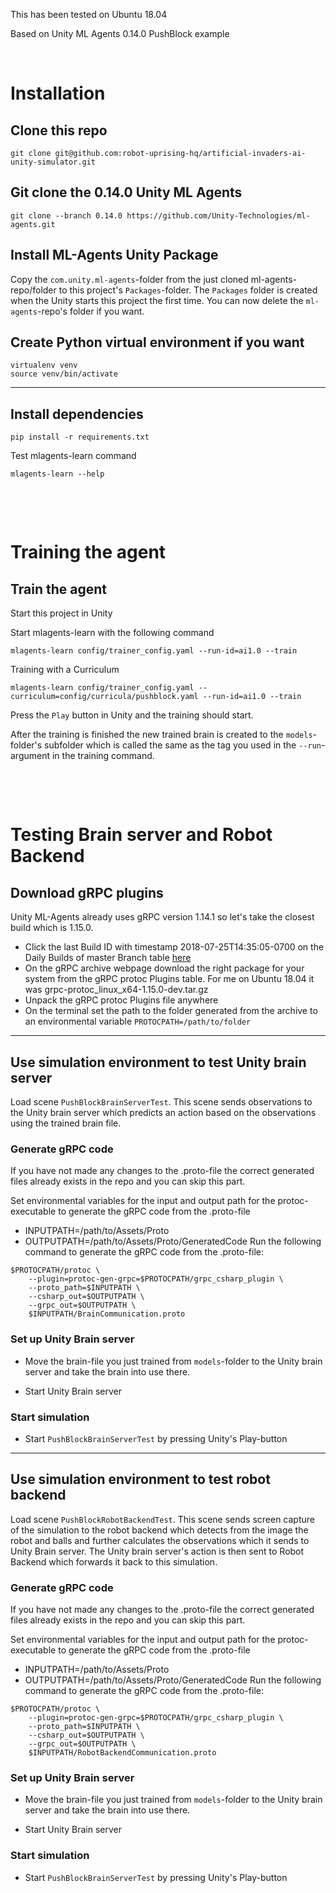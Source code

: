This has been tested on Ubuntu 18.04

Based on Unity ML Agents 0.14.0 PushBlock example
&nbsp;

&nbsp;

# Installation

## Clone this repo
```
git clone git@github.com:robot-uprising-hq/artificial-invaders-ai-unity-simulator.git
```

## Git clone the 0.14.0 Unity ML Agents
```
git clone --branch 0.14.0 https://github.com/Unity-Technologies/ml-agents.git
```

## Install ML-Agents Unity Package
Copy the `com.unity.ml-agents`-folder from the just cloned ml-agents-repo/folder to this project's `Packages`-folder. The `Packages` folder is created when the Unity starts this project the first time. You can now delete the `ml-agents`-repo's folder if you want.


## Create Python virtual environment if you want
```
virtualenv venv
source venv/bin/activate
```



---
## Install dependencies
```
pip install -r requirements.txt
```

Test mlagents-learn command
```
mlagents-learn --help
```
&nbsp;

&nbsp;

# Training the agent


## Train the agent
Start this project in Unity

Start mlagents-learn with the following command
```
mlagents-learn config/trainer_config.yaml --run-id=ai1.0 --train
```

Training with a Curriculum
```
mlagents-learn config/trainer_config.yaml --curriculum=config/curricula/pushblock.yaml --run-id=ai1.0 --train
```

Press the `Play` button in Unity and the training should start.

After the training is finished the new trained brain is created to the `models`-folder's subfolder which is called the same as the tag you used in the `--run`-argument in the training command.

&nbsp;

&nbsp;

# Testing Brain server and Robot Backend

## Download gRPC plugins
Unity ML-Agents already uses gRPC version 1.14.1 so let's take the closest build which is 1.15.0.

- Click the last Build ID with timestamp 2018-07-25T14:35:05-0700 on the Daily Builds of master Branch table [here](https://packages.grpc.io/)
- On the gRPC archive webpage download the right package for your system from the gRPC protoc Plugins table. For me on Ubuntu 18.04 it was grpc-protoc_linux_x64-1.15.0-dev.tar.gz
- Unpack the gRPC protoc Plugins file anywhere
- On the terminal set the path to the folder generated from the archive to an environmental variable `PROTOCPATH=/path/to/folder`



---
## Use simulation environment to test Unity brain server
Load scene `PushBlockBrainServerTest`. This scene sends observations to the Unity brain server which predicts an action based on the observations using the trained brain file.


### Generate gRPC code
If you have not made any changes to the .proto-file the correct generated files already exists in the repo and you can skip this part.

Set environmental variables for the input and output path for the protoc-executable to generate the gRPC code from the .proto-file
- INPUTPATH=/path/to/Assets/Proto
- OUTPUTPATH=/path/to/Assets/Proto/GeneratedCode
Run the following command to generate the gRPC code from the .proto-file:
```
$PROTOCPATH/protoc \
    --plugin=protoc-gen-grpc=$PROTOCPATH/grpc_csharp_plugin \
    --proto_path=$INPUTPATH \
    --csharp_out=$OUTPUTPATH \
    --grpc_out=$OUTPUTPATH \
    $INPUTPATH/BrainCommunication.proto
```

### Set up Unity Brain server
- Move the brain-file you just trained from `models`-folder to the Unity brain server and take the brain into use there.

- Start Unity Brain server

### Start simulation
- Start `PushBlockBrainServerTest` by pressing Unity's Play-button



---
## Use simulation environment to test robot backend
Load scene `PushBlockRobotBackendTest`. This scene sends screen capture of the simulation to the robot backend which detects from the image the robot and balls and further calculates the observations which it sends to Unity Brain server. The Unity brain server's action is then sent to Robot Backend which forwards it back to this simulation.


### Generate gRPC code
If you have not made any changes to the .proto-file the correct generated files already exists in the repo and you can skip this part.

Set environmental variables for the input and output path for the protoc-executable to generate the gRPC code from the .proto-file
- INPUTPATH=/path/to/Assets/Proto
- OUTPUTPATH=/path/to/Assets/Proto/GeneratedCode
Run the following command to generate the gRPC code from the .proto-file:
```
$PROTOCPATH/protoc \
    --plugin=protoc-gen-grpc=$PROTOCPATH/grpc_csharp_plugin \
    --proto_path=$INPUTPATH \
    --csharp_out=$OUTPUTPATH \
    --grpc_out=$OUTPUTPATH \
    $INPUTPATH/RobotBackendCommunication.proto
```

### Set up Unity Brain server
- Move the brain-file you just trained from `models`-folder to the Unity brain server and take the brain into use there.

- Start Unity Brain server

### Start simulation
- Start `PushBlockBrainServerTest` by pressing Unity's Play-button
